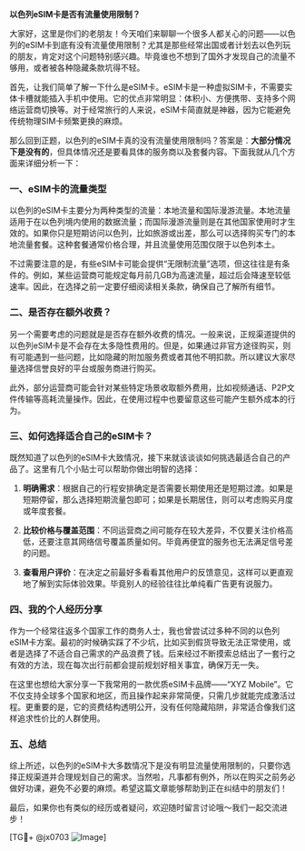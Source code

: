 **以色列eSIM卡是否有流量使用限制？**

大家好，这里是你们的老朋友！今天咱们来聊聊一个很多人都关心的问题——以色列的eSIM卡到底有没有流量使用限制？尤其是那些经常出国或者计划去以色列玩的朋友，肯定对这个问题特别感兴趣。毕竟谁也不想到了国外才发现自己的流量不够用，或者被各种隐藏条款坑得不轻。

首先，让我们简单了解一下什么是eSIM卡。eSIM卡是一种虚拟SIM卡，不需要实体卡槽就能插入手机中使用。它的优点非常明显：体积小、方便携带、支持多个网络运营商切换等。对于经常旅行的人来说，eSIM卡简直就是神器，因为它能避免传统物理SIM卡频繁更换的麻烦。

那么回到正题，以色列的eSIM卡真的没有流量使用限制吗？答案是：**大部分情况下是没有的**，但具体情况还是要看具体的服务商以及套餐内容。下面我就从几个方面来详细分析一下：

### 一、eSIM卡的流量类型

以色列的eSIM卡主要分为两种类型的流量：本地流量和国际漫游流量。本地流量适用于在以色列境内使用的数据流量；而国际漫游流量则是在其他国家使用时才生效的。如果你只是短期访问以色列，比如旅游或出差，那么可以选择购买专门的本地流量套餐。这种套餐通常价格合理，并且流量使用范围仅限于以色列本土。

不过需要注意的是，有些eSIM卡可能会提供“无限制流量”选项，但这往往是有条件的。例如，某些运营商可能规定每月前几GB为高速流量，超过后会降速至较低速率。因此，在选择之前一定要仔细阅读相关条款，确保自己了解所有细节。

### 二、是否存在额外收费？

另一个需要考虑的问题就是是否存在额外收费的情况。一般来说，正规渠道提供的以色列eSIM卡是不会存在太多隐性费用的。但是，如果通过非官方途径购买，则有可能遇到一些问题，比如隐藏的附加服务费或者其他不明扣款。所以建议大家尽量选择信誉良好的平台或服务商进行购买。

此外，部分运营商可能会针对某些特定场景收取额外费用，比如视频通话、P2P文件传输等高耗流量操作。因此，在使用过程中也要留意这些可能产生额外成本的行为。

### 三、如何选择适合自己的eSIM卡？

既然知道了以色列的eSIM卡大致情况，接下来就该谈谈如何挑选最适合自己的产品了。这里有几个小贴士可以帮助你做出明智的选择：

1. **明确需求**：根据自己的行程安排确定是否需要长期使用还是短期过渡。如果是短期停留，那么选择短期流量包即可；如果是长期居住，则可以考虑购买月度或年度套餐。
   
2. **比较价格与覆盖范围**：不同运营商之间可能存在较大差异，不仅要关注价格高低，还要注意其网络信号覆盖质量如何。毕竟再便宜的服务也无法满足信号差的问题。

3. **查看用户评价**：在决定之前最好多看看其他用户的反馈意见，这样可以更直观地了解到实际体验效果。毕竟别人的经验往往比单纯看广告更有说服力。

### 四、我的个人经历分享

作为一个经常往返多个国家工作的商务人士，我也曾尝试过多种不同的以色列eSIM卡方案。最初的时候确实踩了不少坑，比如买到假货导致无法正常使用，或者是选择了不适合自己需求的产品浪费了钱。后来经过不断摸索总结出了一套行之有效的方法，现在每次出行前都会提前规划好相关事宜，确保万无一失。

在这里也想给大家分享一下我常用的一款优质eSIM卡品牌——“XYZ Mobile”。它不仅支持全球多个国家和地区，而且操作起来非常简便，只需几步就能完成激活过程。更重要的是，它的资费结构透明公开，没有任何隐藏陷阱，非常适合像我们这样追求性价比的人群使用。

### 五、总结

综上所述，以色列的eSIM卡大多数情况下是没有明显流量使用限制的，只要你选择正规渠道并合理规划自己的需求。当然啦，凡事都有例外，所以在购买之前务必做好功课，避免不必要的麻烦。希望这篇文章能够帮助到正在纠结中的朋友们！

最后，如果你也有类似的经历或者疑问，欢迎随时留言讨论哦～我们一起交流进步！

[TG💪+ @jx0703 ![Image](https://github.com/user-attachments/assets/dbca1d08-cadb-493c-b0ec-ad6f7a83f270)]